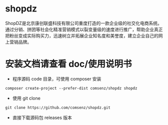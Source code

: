 # shopdz
ShopDZ是北京康创联盛科技有限公司重度打造的一款企业级的社交化电商系统。通过分销、拼团等社会化精准营销模式以裂变量级的速度进行推广，帮助企业真正把粉丝变成实际购买力，迅速树立并拓展企业知名度和美誉度，建立企业自己的网上营销品牌。

# 安装文档请查看 doc/使用说明书

- 程序源码 code 目录，可使用 composer 安装
```
composer create-project --prefer-dist comsenz/shopdz shopdz
```
- 使用 git clone
```
git clone https://github.com/comsenz/shopdz.git
```

- 直接下载源码包 releases 版本